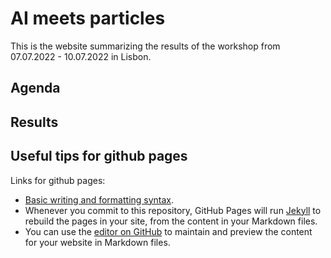 # AI meets particles 
 
This is the website summarizing the results of the workshop from 07.07.2022 - 10.07.2022 in Lisbon. 


## Agenda



## Results



## Useful tips for github pages
Links for github pages: 
- [Basic writing and formatting syntax](https://docs.github.com/en/github/writing-on-github/getting-started-with-writing-and-formatting-on-github/basic-writing-and-formatting-syntax).
- Whenever you commit to this repository, GitHub Pages will run [Jekyll](https://jekyllrb.com/) to rebuild the pages in your site, from the content in your Markdown files.
- You can use the [editor on GitHub](https://github.com/paul-cw/workshop-lisbon/edit/main/README.md) to maintain and preview the content for your website in Markdown files.



